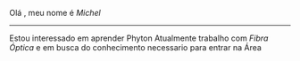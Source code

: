 Olá , meu nome é _Michel_
***
Estou interessado em aprender Phyton
Atualmente trabalho com _Fibra Óptica_ e em busca do conhecimento necessario para entrar na Área
<!---
MichelSalles/MichelSalles is a ✨ special ✨ repository because its `README.md` (this file) appears on your GitHub profile.
You can click the Preview link to take a look at your changes.
--->
